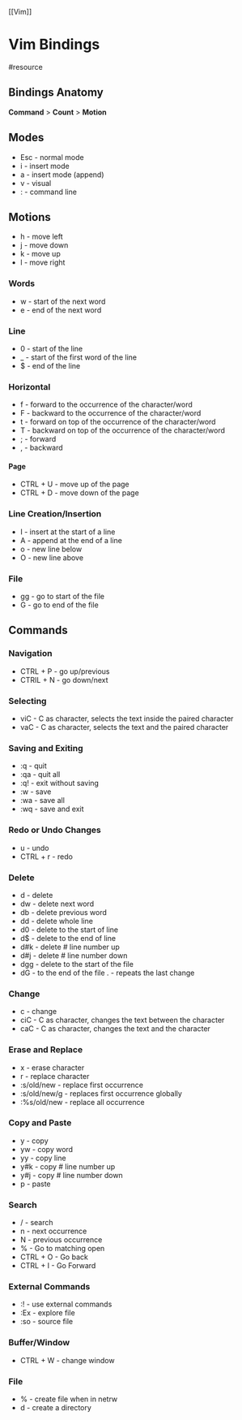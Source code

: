 [[Vim]]

# Vim Bindings
#resource 

## Bindings Anatomy
**Command** > **Count** > **Motion**

## Modes
- Esc - normal mode 
- i - insert mode 
- a - insert mode (append)
- v - visual 
- : - command line 

## Motions
- h - move left
- j - move down
- k - move up
- l - move right

### Words
- w - start of the next word
- e - end of the next word

### Line
- 0 - start of the line
- _ - start of the first word of the line
- $ - end of the line

### Horizontal
- f - forward to the occurrence of the character/word
- F - backward to the occurrence of the character/word
- t - forward on top of the occurrence of the character/word
- T - backward on top of the occurrence of the character/word
- ; - forward 
- , - backward 

#### Page 
- CTRL + U - move up of the page
- CTRL + D - move down of the page

### Line Creation/Insertion
- I - insert at the start of a line
- A - append at the end of a line
- o - new line below
- O - new line above

### File 
- gg - go to start of the file
- G - go to end of the file

## Commands 

### Navigation
- CTRL + P - go up/previous 
- CTRIL + N - go down/next

### Selecting
- viC - C as character, selects the text inside the paired character
- vaC - C as character, selects the text and the paired character

### Saving and Exiting
- :q - quit
- :qa - quit all
- :q! - exit without saving
- :w - save
- :wa - save all
- :wq - save and exit

### Redo or Undo Changes
- u - undo
- CTRL + r - redo

### Delete 
- d - delete 
- dw - delete next word
- db - delete previous word 
- dd - delete whole line
- d0 - delete to the start of line
- d$ - delete to the end of line
- d#k - delete # line number up 
- d#j - delete # line number down
- dgg - delete to the start of the file
- dG -  to the end of the file . - repeats the last change 

### Change 
- c - change
- ciC - C as character, changes the text between the character 
- caC - C as character, changes the text and the character

### Erase and Replace
- x - erase character
- r - replace character
- :s/old/new - replace first occurrence
- :s/old/new/g - replaces first occurrence globally 
- :%s/old/new - replace all occurrence 

### Copy and Paste
- y - copy
- yw - copy  word
- yy - copy line
- y#k - copy # line number up 
- y#j - copy #  line number down
- p - paste

### Search  
- / - search
- n - next occurrence 
- N - previous  occurrence 
- % - Go to matching open
- CTRL + O - Go back 
- CTRL + I - Go Forward

### External Commands
- :! - use external commands
- :Ex - explore file
- :so - source file

### Buffer/Window
- CTRL + W - change window

### File 
- % - create file when in netrw
- d - create a directory